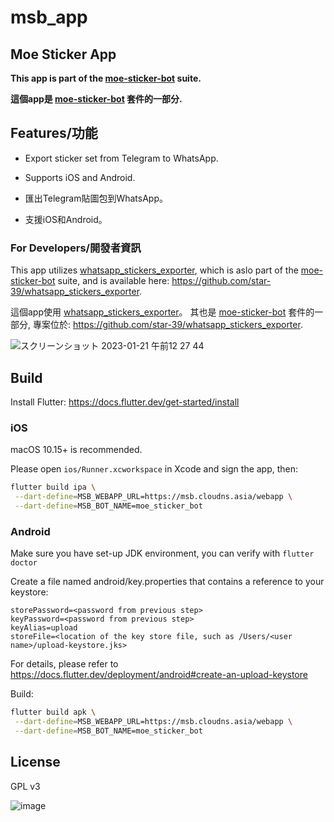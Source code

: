 # msb_app
## Moe Sticker App

__This app is part of the [moe-sticker-bot](https://github.com/star-39/moe-sticker-bot) suite.__

__這個app是 [moe-sticker-bot](https://github.com/star-39/moe-sticker-bot) 套件的一部分.__


## Features/功能

* Export sticker set from Telegram to WhatsApp.

* Supports iOS and Android.

* 匯出Telegram貼圖包到WhatsApp。

* 支援iOS和Android。

### For Developers/開發者資訊
This app utilizes [whatsapp_stickers_exporter](https://pub.dev/packages/whatsapp_stickers_exporter), which is aslo part of the [moe-sticker-bot](https://github.com/star-39/moe-sticker-bot) suite, and is available here: https://github.com/star-39/whatsapp_stickers_exporter.

這個app使用 [whatsapp_stickers_exporter](https://pub.dev/packages/whatsapp_stickers_exporter)。 其也是 [moe-sticker-bot](https://github.com/star-39/moe-sticker-bot) 套件的一部分, 專案位於: https://github.com/star-39/whatsapp_stickers_exporter.

![スクリーンショット 2023-01-21 午前12 27 44](https://user-images.githubusercontent.com/75669297/213735948-487bdcb0-15d1-4565-b55a-97ee98390225.png)



## Build

Install Flutter: https://docs.flutter.dev/get-started/install

### iOS
macOS 10.15+ is recommended.

Please open `ios/Runner.xcworkspace` in Xcode and sign the app, then:
```sh
flutter build ipa \
 --dart-define=MSB_WEBAPP_URL=https://msb.cloudns.asia/webapp \
 --dart-define=MSB_BOT_NAME=moe_sticker_bot
```

### Android
Make sure you have set-up JDK environment, you can verify with `flutter doctor`

Create a file named android/key.properties that contains a reference to your keystore:
```
storePassword=<password from previous step>
keyPassword=<password from previous step>
keyAlias=upload
storeFile=<location of the key store file, such as /Users/<user name>/upload-keystore.jks>
```

For details, please refer to https://docs.flutter.dev/deployment/android#create-an-upload-keystore

Build:
```sh
flutter build apk \
 --dart-define=MSB_WEBAPP_URL=https://msb.cloudns.asia/webapp \
 --dart-define=MSB_BOT_NAME=moe_sticker_bot 
```

## License
GPL v3

![image](https://www.gnu.org/graphics/gplv3-with-text-136x68.png)
